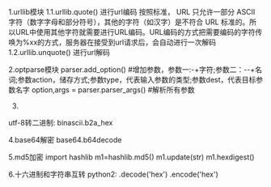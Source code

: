 1.urllib模块
1.1.urllib.quote()
进行url编码
按照标准， URL 只允许一部分 ASCII 字符（数字字母和部分符号），其他的字符（如汉字）是不符合 URL 标准的。所以URL中使用其他字符就需要进行URL编码。URL编码的方式把需要编码的字符传唤为%xx的方式，服务器在接受到url请求后，会自动进行一次解码
1.2.urllib.unquote()
进行url解码

2.optparse模块
parser.add_option() #增加参数，参数一:-+字符;参数二：--+名词;参数action，储存方式;参数type，代表输入参数的类型;参数dest，代表目标参数名字
option,args = parser.parser_args()  #解析所有参数


3.
utf-8转二进制:
binascii.b2a_hex


4.base64解密
base64.b64decode

5.md5加密
import hashlib
m1=hashlib.md5()
m1.update(str)
m1.hexdigest()

6.十六进制和字符串互转
python2:
.decode('hex')
.encode('hex')